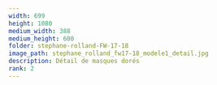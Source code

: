 ```yaml
---
width: 699
height: 1080
medium_width: 388
medium_height: 600
folder: stephane-rolland-FW-17-18
image_path: stephane_rolland_fw17-18_modele1_detail.jpg
description: Détail de masques dorés
rank: 2
---
```


